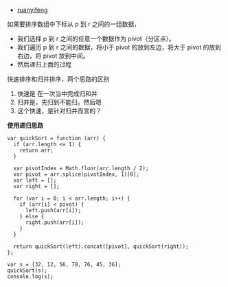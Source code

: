 
- [ruanyifeng](https://www.ruanyifeng.com/blog/2011/04/quicksort_in_javascript.html)

如果要排序数组中下标从 p 到 r 之间的一组数据，
- 我们选择 p 到 r 之间的任意一个数据作为 pivot（分区点）。
- 我们遍历 p 到 r 之间的数据，将小于 pivot 的放到左边，将大于 pivot 的放到右边，将 pivot 放到中间。
- 然后递归上面的过程


快速排序和归并排序，两个思路的区别
1. 快速是 在一次当中完成归和并
2. 归并是，先归到不能归，然后嗯
3. 这个快速，是针对归并而言的？


**使用递归思路**

```JS
var quickSort = function (arr) {
  if (arr.length <= 1) {
    return arr;
  }

  var pivotIndex = Math.floor(arr.length / 2);
  var pivot = arr.splice(pivotIndex, 1)[0];
  var left = [];
  var right = [];

  for (var i = 0; i < arr.length; i++) {
    if (arr[i] < pivot) {
      left.push(arr[i]);
    } else {
      right.push(arr[i]);
    }
  }

  return quickSort(left).concat([pivot], quickSort(right));
};

var s = [32, 12, 56, 78, 76, 45, 36];
quickSort(s);
console.log(s);
```